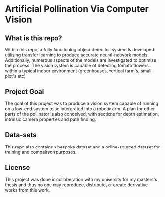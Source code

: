 # Artificial Pollination Via Computer Vision
## What is this repo?
Within this repo, a fully functioning object detection system is developed utilising transfer learning to produce accurate
neural-network models. Additionally, numerous aspects of the models are investigated to optimise
the process. The vision system is capable of detecting tomato flowers within a typical indoor environment (greenhouses, vertical farm's, small plot's etc)

## Project Goal
The goal of this project was to produce a vision system capable of running on a low-end system to be intergrated into a robotic arm. A plan for other parts of the pollinator is also conceived, with sections for depth estimation, intrinsic camera properties and path finding.

## Data-sets
This repo also contains a bespoke dataset and a online-sourced dataset for training and compairson purposes. 

## License 
This project was done in colloberation with my university for my masters's thesis and thus no one may reproduce, distribute, or create derivative works from this work.
